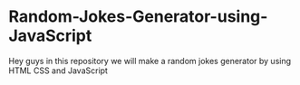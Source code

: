 # Random-Jokes-Generator-using-JavaScript
Hey guys in this repository we will make a random jokes generator by using HTML CSS and JavaScript
